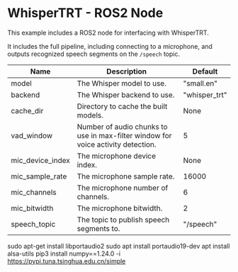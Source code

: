 # WhisperTRT - ROS2 Node

This example includes a ROS2 node for interfacing with WhisperTRT.

It includes the full pipeline, including connecting to a microphone, and outputs recognized speech
segments on the ``/speech`` topic.

| Name | Description | Default |
|------|-------------|---------|
| model | The Whisper model to use. | "small.en" |
| backend | The Whisper backend to use. | "whisper_trt" |
| cache_dir | Directory to cache the built models. | None |
| vad_window | Number of audio chunks to use in max-filter window for voice activity detection. | 5 |
| mic_device_index | The microphone device index. | None |
| mic_sample_rate | The microphone sample rate. | 16000 |
| mic_channels | The microphone number of channels. | 6 |
| mic_bitwidth | The microphone bitwidth. | 2 |
| speech_topic | The topic to publish speech segments to. | "/speech" |

sudo apt-get install libportaudio2
sudo apt install portaudio19-dev
apt install alsa-utils
pip3 install numpy==1.24.0 -i https://pypi.tuna.tsinghua.edu.cn/simple

